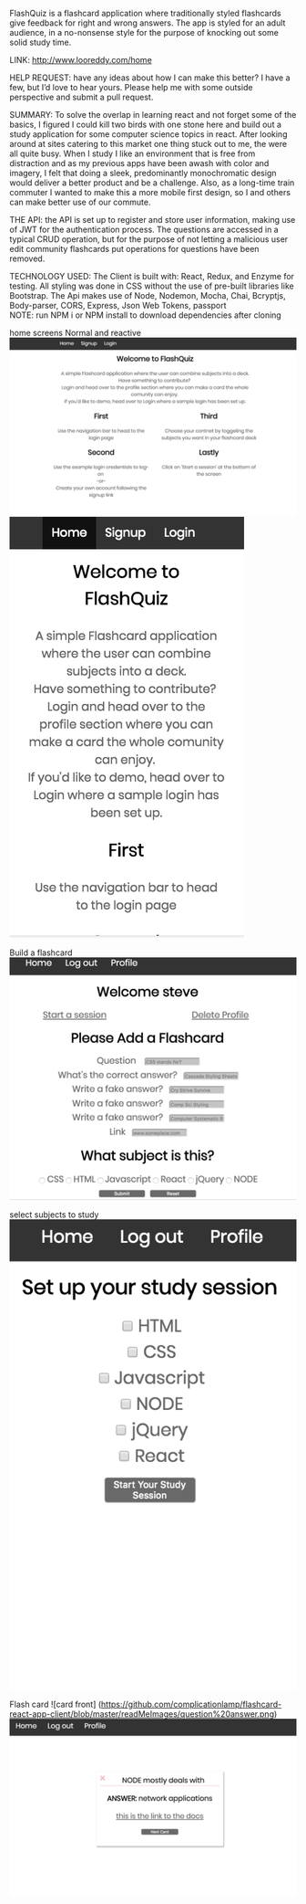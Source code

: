 FlashQuiz is a flashcard application where traditionally styled flashcards give feedback for right and wrong answers. The app is styled for an adult audience, in a no-nonsense style for the purpose of knocking out some solid study time.

LINK: http://www.looreddy.com/home  

HELP REQUEST: have any ideas about how I can make this better? I have a few, but I’d love to hear yours. Please help me with some outside perspective and submit a pull request.

SUMMARY: To solve the overlap in learning react and not forget some of the basics, I figured I could kill two birds with one stone here and build out a study application for some computer science topics in react. After looking around at sites catering to this market one thing stuck out to me, the were all quite busy. When I study I like an environment that is free from distraction and as my previous apps have been awash with color and imagery, I felt that doing a sleek, predominantly monochromatic design would deliver a better product and be a challenge. Also, as a long-time train commuter I wanted to make this a more mobile first design, so I and others can make better use of our commute. 

THE API: the API is set up to register and store user information, making use of JWT for the authentication process. The questions are accessed in a typical CRUD operation, but for the purpose of not letting a malicious user edit community flashcards put operations for questions have been removed.

TECHNOLOGY USED:  The Client is built with: React, Redux, and Enzyme for testing. All styling was done in CSS without the use of pre-built libraries like Bootstrap.
The Api makes use of Node, Nodemon, Mocha, Chai, Bcryptjs, Body-parser, CORS, Express, Json Web Tokens, passport  
NOTE: run NPM i or NPM install to download dependencies after cloning 

home screens Normal and reactive
![home full view](https://github.com/complicationlamp/flashcard-react-app-client/blob/master/readMeImages/home.png)
![home reactive](https://github.com/complicationlamp/flashcard-react-app-client/blob/master/readMeImages/home%20reactive.png)

Build a flashcard
![build a card](https://github.com/complicationlamp/flashcard-react-app-client/blob/master/readMeImages/build%20a%20card.png)

select subjects to study
![build deck](https://github.com/complicationlamp/flashcard-react-app-client/blob/master/readMeImages/build%20a%20deck.png)

Flash card
![card front] (https://github.com/complicationlamp/flashcard-react-app-client/blob/master/readMeImages/question%20answer.png)
![card back wrong ans](https://github.com/complicationlamp/flashcard-react-app-client/blob/master/readMeImages/question.png)
